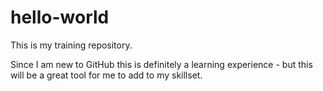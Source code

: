 # hello-world
This is my training repository.

Since I am new to GitHub this is definitely a learning experience - but this will be a great tool for me to add to my skillset.
